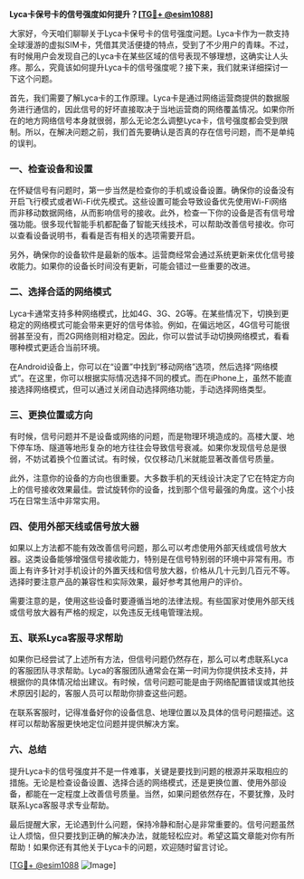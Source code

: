 **Lyca卡保号卡的信号强度如何提升？[[TG💪+ @esim1088](https://t.me/s/esim1088)]**

大家好，今天咱们聊聊关于Lyca卡保号卡的信号强度问题。Lyca卡作为一款支持全球漫游的虚拟SIM卡，凭借其灵活便捷的特点，受到了不少用户的青睐。不过，有时候用户会发现自己的Lyca卡在某些区域的信号表现不够理想，这确实让人头疼。那么，究竟该如何提升Lyca卡的信号强度呢？接下来，我们就来详细探讨一下这个问题。

首先，我们需要了解Lyca卡的工作原理。Lyca卡是通过网络运营商提供的数据服务进行通信的，因此信号的好坏直接取决于当地运营商的网络覆盖情况。如果你所在的地方网络信号本身就很弱，那么无论怎么调整Lyca卡，信号强度都会受到限制。所以，在解决问题之前，我们首先要确认是否真的存在信号问题，而不是单纯的误判。

### 一、检查设备和设置

在怀疑信号有问题时，第一步当然是检查你的手机或设备设置。确保你的设备没有开启飞行模式或者Wi-Fi优先模式。这些设置可能会导致设备优先使用Wi-Fi网络而非移动数据网络，从而影响信号的接收。此外，检查一下你的设备是否有信号增强功能。很多现代智能手机都配备了智能天线技术，可以帮助改善信号接收。你可以查看设备说明书，看看是否有相关的选项需要开启。

另外，确保你的设备软件是最新的版本。运营商经常会通过系统更新来优化信号接收能力。如果你的设备长时间没有更新，可能会错过一些重要的改进。

### 二、选择合适的网络模式

Lyca卡通常支持多种网络模式，比如4G、3G、2G等。在某些情况下，切换到更稳定的网络模式可能会带来更好的信号体验。例如，在偏远地区，4G信号可能很弱甚至没有，而2G网络则相对稳定。因此，你可以尝试手动切换网络模式，看看哪种模式更适合当前环境。

在Android设备上，你可以在“设置”中找到“移动网络”选项，然后选择“网络模式”。在这里，你可以根据实际情况选择不同的模式。而在iPhone上，虽然不能直接选择网络模式，但可以通过关闭自动选择网络功能，手动选择网络类型。

### 三、更换位置或方向

有时候，信号问题并不是设备或网络的问题，而是物理环境造成的。高楼大厦、地下停车场、隧道等地形复杂的地方往往会导致信号衰减。如果你发现信号总是很弱，不妨试着换个位置试试。有时候，仅仅移动几米就能显著改善信号质量。

此外，注意你的设备的方向也很重要。大多数手机的天线设计决定了它在特定方向上的信号接收效果最佳。尝试旋转你的设备，找到那个信号最强的角度。这个小技巧在日常生活中非常实用。

### 四、使用外部天线或信号放大器

如果以上方法都不能有效改善信号问题，那么可以考虑使用外部天线或信号放大器。这类设备能够增强信号接收能力，特别是在信号特别弱的环境中非常有用。市面上有许多针对手机设计的外置天线和信号放大器，价格从几十元到几百元不等。选择时要注意产品的兼容性和实际效果，最好参考其他用户的评价。

需要注意的是，使用这些设备时要遵循当地的法律法规。有些国家对使用外部天线或信号放大器有严格的规定，以免违反无线电管理法规。

### 五、联系Lyca客服寻求帮助

如果你已经尝试了上述所有方法，但信号问题仍然存在，那么可以考虑联系Lyca的客服团队寻求帮助。Lyca的客服团队通常会在第一时间为你提供技术支持，并根据你的具体情况给出建议。有时候，信号问题可能是由于网络配置错误或其他技术原因引起的，客服人员可以帮助你排查这些问题。

在联系客服时，记得准备好你的设备信息、地理位置以及具体的信号问题描述。这样可以帮助客服更快地定位问题并提供解决方案。

### 六、总结

提升Lyca卡的信号强度并不是一件难事，关键是要找到问题的根源并采取相应的措施。无论是检查设备设置、选择合适的网络模式，还是更换位置、使用外部设备，都能在一定程度上改善信号质量。当然，如果问题依然存在，不要犹豫，及时联系Lyca客服寻求专业帮助。

最后提醒大家，无论遇到什么问题，保持冷静和耐心是非常重要的。信号问题虽然让人烦恼，但只要找到正确的解决办法，就能轻松应对。希望这篇文章能对你有所帮助！如果你还有其他关于Lyca卡的问题，欢迎随时留言讨论。

[[TG💪+ @esim1088](https://t.me/s/esim1088) ![Image](https://i.postimg.cc/4NQfJmqS/Snipaste-2025-05-13-00-14-12.png)]